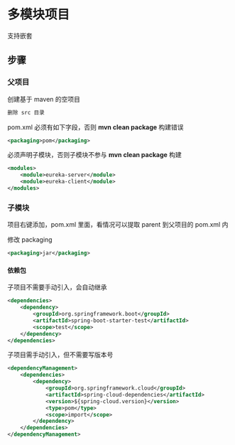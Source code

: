 # 多模块项目

支持嵌套

## 步骤

### 父项目

创建基于 maven 的空项目

```sh
删除 src 目录
```

pom.xml 必须有如下字段，否则 **mvn clean package** 构建错误

```xml
<packaging>pom</packaging>
```

必须声明子模块，否则子模块不参与 **mvn clean package** 构建

```xml
<modules>
    <module>eureka-server</module>
    <module>eureka-client</module>
</modules>
```

### 子模块

项目右键添加，pom.xml 里面，看情况可以提取 parent 到父项目的 pom.xml 内

修改 packaging

```xml
<packaging>jar</packaging>
```

#### 依赖包

子项目不需要手动引入，会自动继承

```xml
<dependencies>
    <dependency>
        <groupId>org.springframework.boot</groupId>
        <artifactId>spring-boot-starter-test</artifactId>
        <scope>test</scope>
    </dependency>
</dependencies>
```

子项目需手动引入，但不需要写版本号

```xml
<dependencyManagement>
    <dependencies>
        <dependency>
            <groupId>org.springframework.cloud</groupId>
            <artifactId>spring-cloud-dependencies</artifactId>
            <version>${spring-cloud.version}</version>
            <type>pom</type>
            <scope>import</scope>
        </dependency>
    </dependencies>
</dependencyManagement>
```
